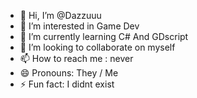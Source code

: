 - 👋 Hi, I’m @Dazzuuu
- 👀 I’m interested in Game Dev
- 🌱 I’m currently learning C# And GDscript
- 💞️ I’m looking to collaborate on myself
- 📫 How to reach me : never
- 😄 Pronouns: They / Me
- ⚡ Fun fact: I didnt exist

<!---
Dazzuuu/Dazzuuu is a ✨ special ✨ repository because its `README.md` (this file) appears on your GitHub profile.
You can click the Preview link to take a look at your changes.
--->
